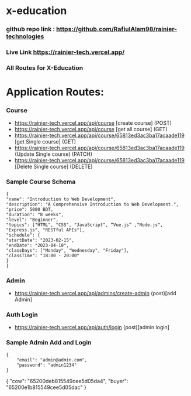 # x-education

### github repo link : https://github.com/RafiulAlam98/rainier-technologies
### Live Link https://rainier-tech.vercel.app/


### All Routes for X-Education

# Application Routes:

### Course
- https://rainier-tech.vercel.app/api/course [create course] (POST)
- https://rainier-tech.vercel.app/api/course [get all course] (GET)
- https://rainier-tech.vercel.app/api/course/65813ed3ac3ba17acaade119 [get Single course] (GET)
- https://rainier-tech.vercel.app/api/course/65813ed3ac3ba17acaade119 (Update Single course) (PATCH)
- https://rainier-tech.vercel.app/api/course/65813ed3ac3ba17acaade119 [Delete Single course] (DELETE)

### Sample Course Schema
```
{
"name": "Introduction to Web Development",
"description": "A Comprehensive Introduction to Web Development.",
"price": 5000 BDT,
"duration": "8 weeks",
"level": "Beginner",
"topics": ["HTML", "CSS", "JavaScript", “Vue.js” ,"Node.js", "Express.js", "RESTful APIs"],
"schedule": {
"startDate": "2023-02-15",
"endDate": "2023-04-10",
"classDays": ["Monday", "Wednesday", "Friday"],
"classTime": "18:00 - 20:00"
}
}
```

### Admin
- https://rainier-tech.vercel.app/api/admins/create-admin (post)[add Admin]
  
### Auth Login
- https://rainier-tech.vercel.app/api/auth/login (post)[admin login]

### Sample Admin Add and Login
```
{
    "email": "admin@admin.com",
    "password": "admin1234"
}
```
{
  "cow": "65200deb815549cee5d05da4",
  "buyer": "65200e1b815549cee5d05dac"
}
```
